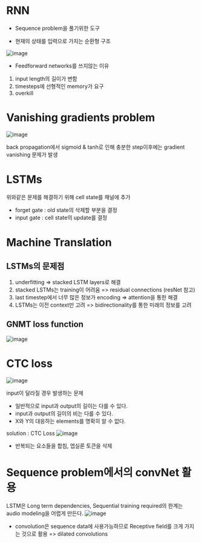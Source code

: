 # RNN
- Sequence problem을 풀기위한 도구   

- 현재의 상태를 입력으로 가지는 순환형 구조

![image](https://user-images.githubusercontent.com/84113554/122913642-a9a95700-d394-11eb-8f41-63cc72da7db2.png)




- Feedforward networks를 쓰지않는 이유   
1. input length의 길이가 변함   
2. timesteps에 선형적인 memory가 요구   
3. overkill

# Vanishing gradients problem
![image](https://user-images.githubusercontent.com/84113554/122914176-55eb3d80-d395-11eb-9fe7-5772766cae7f.png)

back propagation에서 sigmoid & tanh로 인해 충분한 step이후에는 gradient vanishing 문제가 발생

# LSTMs
위와같은 문제를 해결하기 위해 cell state를 채널에 추가
- forget gate : old state의 삭제할 부분을 결정
- input gate : cell state의 update를 결정

# Machine Translation
## LSTMs의 문제점 
1. underfitting => stacked LSTM layers로 해결
2. stacked LSTMs는 training이 어려움 => residual connections (resNet 참고)
3. last timestep에서 너무 많은 정보가 encoding => attention을 통한 해결
4. LSTMs는 이전 context만 고려 => bidirectionality를 통한 미래의 정보를 고려

## GNMT loss function

![image](https://user-images.githubusercontent.com/84113554/122918072-b11f2f00-d399-11eb-8e0f-783cb83d08ae.png)

# CTC loss
![image](https://user-images.githubusercontent.com/84113554/122918302-efb4e980-d399-11eb-954a-b8b2f4a52e0a.png)

input이 달라질 경우 발생하는 문제

- 일반적으로 input과 output의 길이는 다를 수 있다.
- input과 output의 길이의 비는 다를 수 있다.
- X와 Y의 대응하는 elements를 명확히 알 수 없다.

solution : CTC Loss
![image](https://user-images.githubusercontent.com/84113554/122918721-60f49c80-d39a-11eb-8420-b3d4c3d0817d.png)
- 반복되는 요소들을 합침, 엡실론 토큰을 삭제

# Sequence problem에서의 convNet 활용
LSTM은 Long term dependencies, Sequential training required의 한계는 audio modeling을 어렵게 만든다.
![image](https://user-images.githubusercontent.com/84113554/122919877-b5e4e280-d39b-11eb-8f2f-0a7f425eb2ef.png)
- convolution은 sequence data에 사용가능하므로 Receptive field를 크게 가지는 것으로 활용 => dilated convolutions
